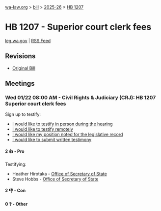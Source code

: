 [wa-law.org](/) > [bill](/bill/) > [2025-26](/bill/2025-26/) > [HB 1207](/bill/2025-26/hb/1207/)

# HB 1207 - Superior court clerk fees
[leg.wa.gov](https://app.leg.wa.gov/billsummary?BillNumber=1207&Year=2025&Initiative=false) | [RSS Feed](./rss.xml)

## Revisions
* [Original Bill](1/)

## Meetings
### Wed 01/22 08:00 AM - Civil Rights & Judiciary (CRJ): HB 1207 Superior court clerk fees
Sign up to testify:
* [I would like to testify in person during the hearing](https://app.leg.wa.gov/csi/Testifier/Add?chamber=House&mId=32497&aId=161615&caId=24833&tId=1)
* [I would like to testify remotely](https://app.leg.wa.gov/csi/Testifier/Add?chamber=House&mId=32497&aId=161615&caId=24833&tId=2)
* [I would like my position noted for the legislative record](https://app.leg.wa.gov/csi/Testifier/Add?chamber=House&mId=32497&aId=161615&caId=24833&tId=3)
* [I would like to submit written testimony](https://app.leg.wa.gov/csi/Testifier/Add?chamber=House&mId=32497&aId=161615&caId=24833&tId=4)

#### 2 👍 - Pro
Testifying:
* Heather Hirotaka - [Office of Secretary of State](/org/office_of_secretary_of_state/)
* Steve Hobbs - [Office of Secretary of State](/org/office_of_secretary_of_state/)

#### 2 👎 - Con

#### 0 ❓ - Other
